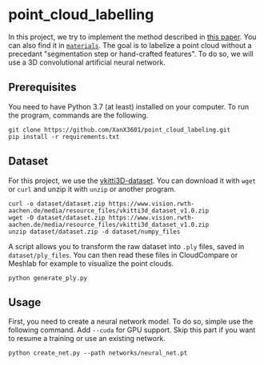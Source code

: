 # point_cloud_labelling

In this project, we try to implement the method described in [this paper](https://ieeexplore.ieee.org/abstract/document/7900038). You can also find it in [`materials`](materials/). The goal is to labelize a point cloud without a precedant "segmentation step or hand-crafted features". To do so, we will use a 3D convolutional artificial neural network.

## Prerequisites

You need to have Python 3.7 (at least) installed on your computer. To run the program, commands are the following.

```shell
git clone https://github.com/XanX3601/point_cloud_labeling.git
pip install -r requirements.txt
```

## Dataset

For this project, we use the [vkitti3D-dataset](https://github.com/VisualComputingInstitute/vkitti3D-dataset.git). You can download it with `wget` or `curl` and unzip it with `unzip` or another program.

```shell
curl -o dataset/dataset.zip https://www.vision.rwth-aachen.de/media/resource_files/vkitti3d_dataset_v1.0.zip
wget -O dataset/dataset.zip https://www.vision.rwth-aachen.de/media/resource_files/vkitti3d_dataset_v1.0.zip
unzip dataset/dataset.zip -d dataset/numpy_files
```

A script allows you to transform the raw dataset into `.ply` files, saved in `dataset/ply_files`. You can then read these files in CloudCompare or Meshlab for example to visualize the point clouds.

```shell
python generate_ply.py
```

## Usage

First, you need to create a neural network model. To do so, simple use the following command. Add `--cuda` for GPU support. Skip this part if you want to resume a training or use an existing network.

```shell
python create_net.py --path networks/neural_net.pt
```
